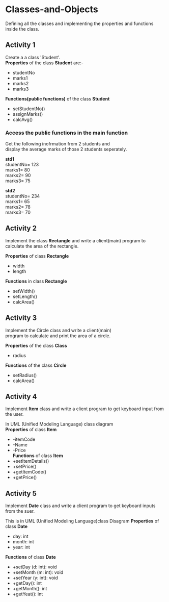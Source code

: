 # Classes-and-Objects
Defining all the classes and implementing the properties and functions inside the class. 

## Activity 1
Create a a class 'Student'.  
**Properties** of the class **Student** are:-
- studentNo
- marks1
- marks2
- marks3

**Functions(public functions)** of the class **Student**
- setStudentNo()
- assignMarks()
- calcAvg()

### Access the public functions in the main function
Get the following inofrmation from 2 students and  
display the average marks of those 2 students seperately.

**std1**                       
studentNo=  123  
marks1=  80  
marks2=  90  
marks3=  75  

**std2**  
studentNo=  234  
marks1=  65  
marks2=  78  
marks3=  70  

## Activity 2
Implement the class **Rectangle** and write a client(main) program to calculate the area of the rectangle.

**Properties** of class **Rectangle**
- width
- length

**Functions** in class **Rectangle**
- setWidth()
- setLength()
- calcArea()


## Activity 3
Implement the Circle class and write a client(main)   
program to calculate and print the area of a circle.

**Properties** of the class **Class**
- radius

**Functions** of the class **Circle**
- setRadius()
- calcArea()

## Activity 4

Implement **Item** class and write a client program to get keyboard input from the user.  

In UML (Unified Modeling Language) class diagram  
**Properties** of class **Item**
- -itemCode
- -Name
- -Price   
**Functions** of class **Item**
- +setItemDetails()
- +setPrice()
- +getItemCode()
- +getPrice()

## Activity 5
Implement **Date** class and write a client program to get keyboard inputs from the suer.  

This is in UML (Unified Modeling Language)class Disagram
**Properties** of class **Date**
- day: int
- month: int
- year: int

**Functions** of class **Date**
- +setDay (d: int): void
- +setMonth (m: int): void
- +setYear (y: int): void
- +getDay(): int
- +getMonth(): int
- +getYeat(): int